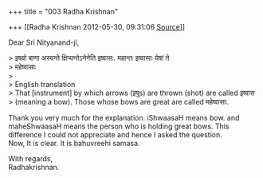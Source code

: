 +++
title = "003 Radha Krishnan"

+++
[[Radha Krishnan	2012-05-30, 09:31:06 [Source](https://groups.google.com/g/samskrita/c/tzTghOHjX0o)]]



Dear Sri Nityanand-ji,

\> इषवो बाणा अस्यन्ते क्षिप्यन्तेऽनेनेति इष्वासः. महान्तः इष्वासाः येषां ते  
\> महेष्वासाः  
\>  
\> English translation  
\> That \[instrument\] by which arrows (इषुs) are thrown (shot) are called इष्वास  
\> (meaning a bow). Those whose bows are great are called महेष्वासाः.

Thank you very much for the explanation. iShwaasaH means bow. and  
maheShwaasaH means the person who is holding great bows. This  
difference I could not appreciate and hence I asked the question.  
Now, It is clear. It is bahuvreehi samasa.

With regards,  
Radhakrishnan.  

